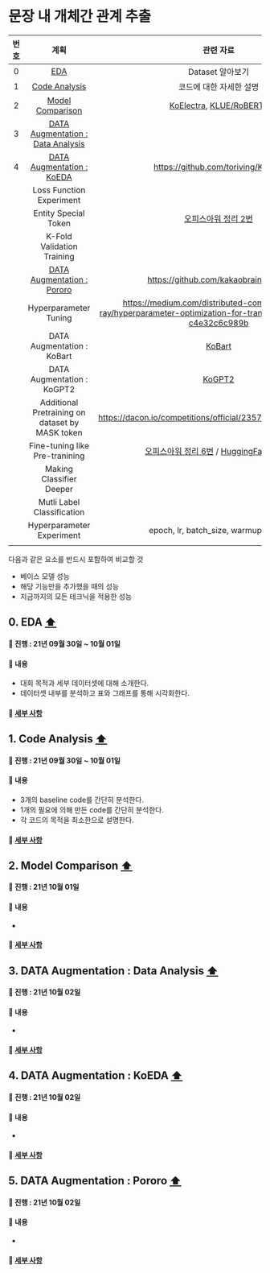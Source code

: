 # 문장 내 개체간 관계 추출

|번호|계획|관련 자료|진행도|
|:---:|:------------:|:------------:|:------:|
|0|[EDA](https://github.com/boostcampaitech2/klue-level2-nlp-04/blob/JSM/description/PLAN.md#0-eda-)|Dataset 알아보기|`100%`|
|1|[Code Analysis](https://github.com/boostcampaitech2/klue-level2-nlp-04/blob/JSM/description/PLAN.md#1-code-analysis-)|코드에 대한 자세한 설명|`100%`|
|2|[Model Comparison](https://github.com/boostcampaitech2/klue-level2-nlp-04/blob/JSM/description/PLAN.md#2-model-comparison-)|[KoElectra](https://github.com/monologg/KoELECTRA), [KLUE/RoBERTa](https://github.com/KLUE-benchmark/KLUE)|`100%`|
|3|[DATA Augmentation : Data Analysis](https://github.com/boostcampaitech2/klue-level2-nlp-04/blob/JSM/description/PLAN.md#3-data-augmentation--data-analysis-)|||
|4|[DATA Augmentation : KoEDA](https://github.com/boostcampaitech2/klue-level2-nlp-04/blob/JSM/description/PLAN.md#4-data-augmentation--koeda-)|https://github.com/toriving/KoEDA||
||Loss Function Experiment||
||Entity Special Token|[오피스아워 정리 2번](https://github.com/sangmandu/SangSangPlus/issues/101#issue-1011979770)||
||K-Fold Validation Training||
||[DATA Augmentation : Pororo](https://github.com/boostcampaitech2/klue-level2-nlp-04/blob/JSM/description/PLAN.md#5-data-augmentation--pororo-) |https://github.com/kakaobrain/pororo||
||Hyperparameter Tuning|https://medium.com/distributed-computing-with-ray/hyperparameter-optimization-for-transformers-a-guide-c4e32c6c989b|
||DATA Augmentation : KoBart|[KoBart](https://github.com/SKT-AI/KoBART)||
||DATA Augmentation : KoGPT2|[KoGPT2](https://github.com/gyunggyung/KoGPT2-FineTuning)||
||Additional Pretraining on dataset by MASK token|https://dacon.io/competitions/official/235747/codeshare/3072||
||Fine-tuning like Pre-tranining|[오피스아워 정리 6번](https://github.com/sangmandu/SangSangPlus/issues/101#issue-1011979770) / [HuggingFace-Bert](https://github.com/huggingface/transformers/blob/master/src/transformers/models/bert/modeling_bert.py)||
||Making Classifier Deeper||
||Mutli Label Classification||
||Hyperparameter Experiment|epoch, lr, batch_size, warmup_steps,||
|||||

다음과 같은 요소를 반드시 포함하여 비교할 것
* 베이스 모델 성능
* 해당 기능만을 추가했을 때의 성능
* 지금까지의 모든 테크닉을 적용한 성능

## 0. EDA [⬆](https://github.com/boostcampaitech2/klue-level2-nlp-04/blob/JSM/description/PLAN.md#%EB%AC%B8%EC%9E%A5-%EB%82%B4-%EA%B0%9C%EC%B2%B4%EA%B0%84-%EA%B4%80%EA%B3%84-%EC%B6%94%EC%B6%9C)
#### 📌 진행 : 21년 09월 30일 ~ 10월 01일  
#### 📖 내용
* 대회 목적과 세부 데이터셋에 대해 소개한다.
* 데이터셋 내부를 분석하고 표와 그래프를 통해 시각화한다.
#### 🚀 [세부 사항](https://github.com/boostcampaitech2/klue-level2-nlp-04/blob/JSM/description/EDA.md)


## 1. Code Analysis [⬆](https://github.com/boostcampaitech2/klue-level2-nlp-04/blob/JSM/description/PLAN.md#%EB%AC%B8%EC%9E%A5-%EB%82%B4-%EA%B0%9C%EC%B2%B4%EA%B0%84-%EA%B4%80%EA%B3%84-%EC%B6%94%EC%B6%9C)
#### 📌 진행 : 21년 09월 30일 ~ 10월 01일  
#### 📖 내용
* 3개의 baseline code를 간단히 분석한다.
* 1개의 필요에 의해 만든 code를 간단히 분석한다.
* 각 코드의 목적을 최소한으로 설명한다.
#### 🚀 [세부 사항](https://github.com/boostcampaitech2/klue-level2-nlp-04/blob/JSM/description/Code%20Analysis.md)


## 2. Model Comparison [⬆](https://github.com/boostcampaitech2/klue-level2-nlp-04/blob/JSM/description/PLAN.md#%EB%AC%B8%EC%9E%A5-%EB%82%B4-%EA%B0%9C%EC%B2%B4%EA%B0%84-%EA%B4%80%EA%B3%84-%EC%B6%94%EC%B6%9C)
#### 📌 진행 : 21년 10월 01일  
#### 📖 내용
* 
#### 🚀 [세부 사항](https://github.com/boostcampaitech2/klue-level2-nlp-04/blob/JSM/description/Model%20Comparison.md)

## 3. DATA Augmentation : Data Analysis [⬆](https://github.com/boostcampaitech2/klue-level2-nlp-04/blob/JSM/description/PLAN.md#%EB%AC%B8%EC%9E%A5-%EB%82%B4-%EA%B0%9C%EC%B2%B4%EA%B0%84-%EA%B4%80%EA%B3%84-%EC%B6%94%EC%B6%9C)
#### 📌 진행 : 21년 10월 02일  
#### 📖 내용
* 
#### 🚀 [세부 사항](https://github.com/boostcampaitech2/klue-level2-nlp-04/blob/9e91385eb48c0fc797f519d9b3bf979968a265e3/description/DATA%20Augmentation_Data%20Analysis.md)

## 4. DATA Augmentation : KoEDA [⬆](https://github.com/boostcampaitech2/klue-level2-nlp-04/blob/JSM/description/PLAN.md#%EB%AC%B8%EC%9E%A5-%EB%82%B4-%EA%B0%9C%EC%B2%B4%EA%B0%84-%EA%B4%80%EA%B3%84-%EC%B6%94%EC%B6%9C)
#### 📌 진행 : 21년 10월 02일  
#### 📖 내용
* 
#### 🚀 [세부 사항]()

## 5. DATA Augmentation : Pororo [⬆](https://github.com/boostcampaitech2/klue-level2-nlp-04/blob/JSM/description/PLAN.md#%EB%AC%B8%EC%9E%A5-%EB%82%B4-%EA%B0%9C%EC%B2%B4%EA%B0%84-%EA%B4%80%EA%B3%84-%EC%B6%94%EC%B6%9C)
#### 📌 진행 : 21년 10월 02일  
#### 📖 내용
* 
#### 🚀 [세부 사항]()
